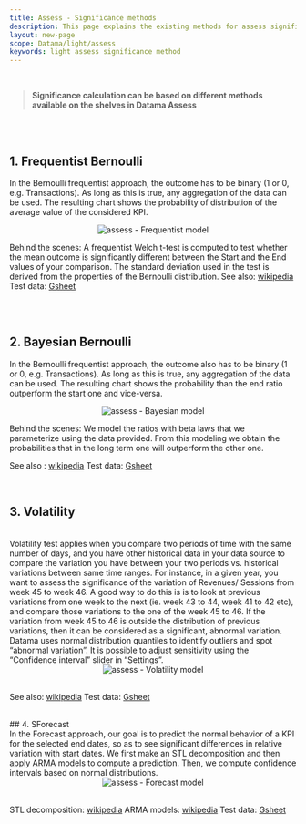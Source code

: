 ```yaml
---
title: Assess - Significance methods
description: This page explains the existing methods for assess significance
layout: new-page
scope: Datama/light/assess
keywords: light assess significance method
---
```


<br>

> **Significance calculation can be based on different methods available on the shelves in Datama Assess**

<br>

<!-- Datama Assess is based on multiples methods to compute significance anomalies :
1. [Frequentist Bernoulli Welch's T test](#1-frequentist-bernoulli).
2. [Bayesian Bernoulli](#2-bayesian-bernoulli)
3. [Volatility](#3-volatility) 
4. [Forecast](#4-forecast)
-->


<br>

## 1. Frequentist Bernoulli

In the Bernoulli frequentist approach, the outcome has to be binary (1 or 0, e.g. Transactions). As long as this is true, any aggregation of the data can be used.
The resulting chart shows the probability of distribution of the average value of the considered KPI.


<center><img src="{{site.url}}/{{site.baseurl}}/extensions/datama-assess/assets/assess_density_of_mean_view.png" alt="assess - Frequentist model" /></center>


Behind the scenes: A frequentist Welch t-test is computed to test whether the mean outcome is significantly different between the Start and the End values of your comparison. 
The standard deviation used in the test is derived from the properties of the Bernoulli distribution.
See also: [wikipedia](https://en.wikipedia.org/wiki/Welch%27s_t-test)
Test data: [Gsheet](https://docs.google.com/spreadsheets/d/1VJJ2j5ldrSfvLQatd9SAikIJX_2dhBgDCjkdX_oUgB4/edit#gid=0)

<br>

<br>

## 2. Bayesian Bernoulli

In the Bernoulli frequentist approach, the outcome also has to be binary (1 or 0, e.g. Transactions). As long as this is true, any aggregation of the data can be used.
The resulting chart shows the probability than the end ratio outperform the start one and vice-versa. 


<center><img src="{{site.url}}/{{site.baseurl}}/extensions/datama-assess/assets/assess_outperforming_chances_view.png" alt="assess - Bayesian model" /></center>


Behind the scenes: We model the ratios with beta laws that we parameterize using the data provided. From this modeling we obtain the probabilities that in the long term one will outperform the other one.

See also : [wikipedia](https://www.evanmiller.org/bayesian-ab-testing.html)
Test data: [Gsheet](https://docs.google.com/spreadsheets/d/1VJJ2j5ldrSfvLQatd9SAikIJX_2dhBgDCjkdX_oUgB4/edit#gid=0)

<br>

## 3.  Volatility

<br>
Volatility test applies when you compare two periods of time with the same number of days, and you have other historical data in your data source to compare the variation you have between your two periods vs. historical variations between same time ranges.
For instance, in a given year, you want to assess the significance of the variation of Revenues/ Sessions from week 45 to week 46. A good way to do this is is to look at previous variations from one week to the next (ie. week 43 to  44, week 41 to 42 etc), and compare those variations to the one of the week 45 to 46. If the variation from week 45 to 46 is outside the distribution of previous variations, then it can be considered as a significant, abnormal variation.
Datama uses normal distribution quantiles to identify outliers and spot “abnormal variation”. It is possible to adjust sensitivity using the “Confidence interval” slider in “Settings”.

<br>

<center><img src="{{site.url}}/{{site.baseurl}}/extensions/datama-assess/assets/assess_volatility_time_series_view.png" alt="assess - Volatility model" /></center>

<br>

See also: [wikipedia](https://en.wikipedia.org/wiki/Normal_distribution)
Test data: [Gsheet](https://docs.google.com/spreadsheets/d/1VJJ2j5ldrSfvLQatd9SAikIJX_2dhBgDCjkdX_oUgB4/edit#gid=925605184)

<br>
## 4.  SForecast

<br>
In the Forecast approach, our goal is to predict the normal behavior of a KPI for the selected end dates, so as to see significant differences in relative variation with start dates. We first make an STL decomposition and then apply ARMA models to compute a prediction. Then, we compute confidence intervals based on normal distributions.

<br>

<center><img src="{{site.url}}/{{site.baseurl}}/extensions/datama-assess/assets/assess_forecast_time_series_view.png" alt="assess - Forecast model" /></center>

<br>

STL decomposition: [wikipedia](https://medium.com/@kis.andras.nandor/demystifying-stl-understanding-seasonal-decomposition-of-time-series-d3c50150ec12)
ARMA models: [wikipedia](https://fr.wikipedia.org/wiki/ARMA)
Test data: [Gsheet](https://docs.google.com/spreadsheets/d/1VJJ2j5ldrSfvLQatd9SAikIJX_2dhBgDCjkdX_oUgB4/edit?gid=1791585876#gid=1791585876)

<br>